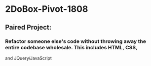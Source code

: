 # 2DoBox-Pivot-1808

## Paired Project:
### Refactor someone else's code without throwing away the entire codebase wholesale. This includes HTML, CSS, 
and JQuery/JavaScript
